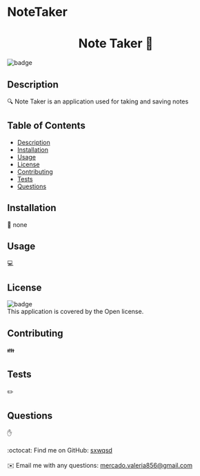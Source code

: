 # NoteTaker

<h1 align="center">Note Taker 👋</h1>
  
![badge](https://img.shields.io/badge/license-Open-brightgreen)<br />

## Description
🔍 Note Taker is an application used for taking and saving notes

## Table of Contents
- [Description](#description)
- [Installation](#installation)
- [Usage](#usage)
- [License](#license)
- [Contributing](#contributing)
- [Tests](#tests)
- [Questions](#questions)

## Installation
💾 none

## Usage
💻 

## License
![badge](https://img.shields.io/badge/license-Open-brightgreen)
<br />
This application is covered by the Open license. 

## Contributing
👪 

## Tests
✏️ 

## Questions
✋ <br />
<br />
:octocat: Find me on GitHub: [sxwqsd](https://github.com/sxwqsd)<br />
<br />
✉️ Email me with any questions: mercado.valeria856@gmail.com<br /><br />
